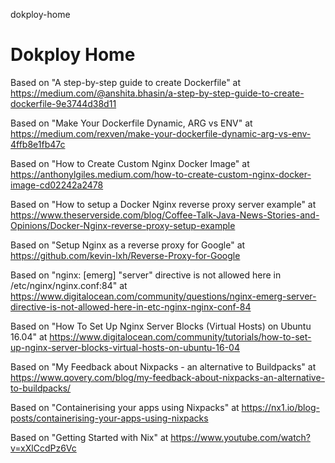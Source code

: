 dokploy-home
# Dokploy Home

Based on "A step-by-step guide to create Dockerfile" at https://medium.com/@anshita.bhasin/a-step-by-step-guide-to-create-dockerfile-9e3744d38d11

Based on "Make Your Dockerfile Dynamic, ARG vs ENV" at https://medium.com/rexven/make-your-dockerfile-dynamic-arg-vs-env-4ffb8e1fb47c

Based on "How to Create Custom Nginx Docker Image" at https://anthonylgiles.medium.com/how-to-create-custom-nginx-docker-image-cd02242a2478

Based on "How to setup a Docker Nginx reverse proxy server example" at https://www.theserverside.com/blog/Coffee-Talk-Java-News-Stories-and-Opinions/Docker-Nginx-reverse-proxy-setup-example

Based on "Setup Nginx as a reverse proxy for Google" at https://github.com/kevin-lxh/Reverse-Proxy-for-Google

Based on "nginx: [emerg] "server" directive is not allowed here in /etc/nginx/nginx.conf:84" at https://www.digitalocean.com/community/questions/nginx-emerg-server-directive-is-not-allowed-here-in-etc-nginx-nginx-conf-84

Based on "How To Set Up Nginx Server Blocks (Virtual Hosts) on Ubuntu 16.04" at https://www.digitalocean.com/community/tutorials/how-to-set-up-nginx-server-blocks-virtual-hosts-on-ubuntu-16-04

Based on "My Feedback about Nixpacks - an alternative to Buildpacks" at https://www.qovery.com/blog/my-feedback-about-nixpacks-an-alternative-to-buildpacks/

Based on "Containerising your apps using Nixpacks" at https://nx1.io/blog-posts/containerising-your-apps-using-nixpacks

Based on "Getting Started with Nix" at https://www.youtube.com/watch?v=xXlCcdPz6Vc
